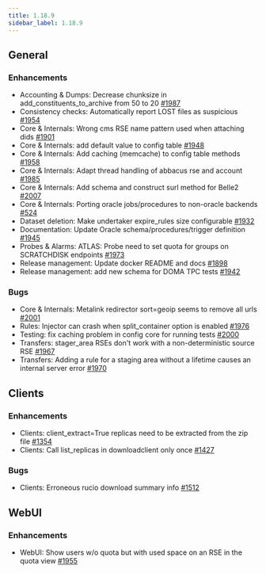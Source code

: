 ```yaml
---
title: 1.18.9
sidebar_label: 1.18.9
---
```


## General

### Enhancements

- Accounting & Dumps: Decrease chunksize in add_constituents_to_archive from 50 to 20 [#1987](https://github.com/rucio/rucio/issues/1987)
- Consistency checks: Automatically report LOST files as suspicious [#1954](https://github.com/rucio/rucio/issues/1954)
- Core & Internals: Wrong cms RSE name pattern used when attaching dids [#1901](https://github.com/rucio/rucio/issues/1901)
- Core & Internals: add default value to config table [#1948](https://github.com/rucio/rucio/issues/1948)
- Core & Internals: Add caching (memcache) to config table methods [#1958](https://github.com/rucio/rucio/issues/1958)
- Core & Internals: Adapt thread handling of abbacus rse and account [#1985](https://github.com/rucio/rucio/issues/1985)
- Core & Internals: Add schema and construct surl method for Belle2 [#2007](https://github.com/rucio/rucio/issues/2007)
- Core & Internals: Porting oracle jobs/procedures to non-oracle backends [#524](https://github.com/rucio/rucio/issues/524)
- Dataset deletion: Make undertaker expire_rules size configurable [#1932](https://github.com/rucio/rucio/issues/1932)
- Documentation: Update Oracle schema/procedures/trigger definition [#1945](https://github.com/rucio/rucio/issues/1945)
- Probes & Alarms: ATLAS: Probe need to set quota for groups on SCRATCHDISK endpoints [#1973](https://github.com/rucio/rucio/issues/1973)
- Release management: Update docker README and docs [#1898](https://github.com/rucio/rucio/issues/1898)
- Release management: add new schema for DOMA TPC tests [#1942](https://github.com/rucio/rucio/issues/1942)

### Bugs

- Core & Internals: Metalink redirector sort=geoip seems to remove all urls [#2001](https://github.com/rucio/rucio/issues/2001)
- Rules: Injector can crash when split_container option is enabled [#1976](https://github.com/rucio/rucio/issues/1976)
- Testing: fix caching problem in config core for running tests [#2000](https://github.com/rucio/rucio/issues/2000)
- Transfers: stager_area RSEs don't work with a non-deterministic source RSE [#1967](https://github.com/rucio/rucio/issues/1967)
- Transfers: Adding a rule for a staging area without a lifetime causes an internal server error [#1970](https://github.com/rucio/rucio/issues/1970)

## Clients

### Enhancements

- Clients: client_extract=True replicas need to be extracted from the zip file [#1354](https://github.com/rucio/rucio/issues/1354)
- Clients: Call list_replicas in downloadclient only once [#1427](https://github.com/rucio/rucio/issues/1427)

### Bugs

- Clients: Erroneous rucio download summary info [#1512](https://github.com/rucio/rucio/issues/1512)

## WebUI

### Enhancements

- WebUI: Show users w/o quota but with used space on an RSE in the quota view [#1955](https://github.com/rucio/rucio/issues/1955)
